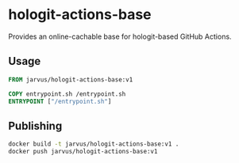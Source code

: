 # hologit-actions-base

Provides an online-cachable base for hologit-based GitHub Actions.

## Usage

```dockerfile
FROM jarvus/hologit-actions-base:v1

COPY entrypoint.sh /entrypoint.sh
ENTRYPOINT ["/entrypoint.sh"]
```

## Publishing

```bash
docker build -t jarvus/hologit-actions-base:v1 .
docker push jarvus/hologit-actions-base:v1
```
